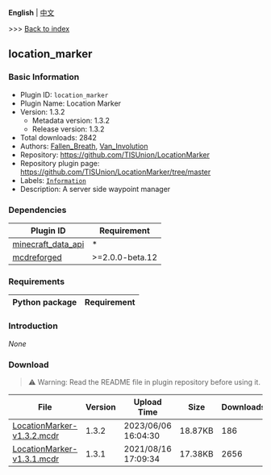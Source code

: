 **English** | [中文](readme-zh_cn.md)

\>\>\> [Back to index](/readme.md)

## location_marker

### Basic Information

- Plugin ID: `location_marker`
- Plugin Name: Location Marker
- Version: 1.3.2
  - Metadata version: 1.3.2
  - Release version: 1.3.2
- Total downloads: 2842
- Authors: [Fallen_Breath](https://github.com/Fallen-Breath), [Van_Involution](https://github.com/Van-Nya)
- Repository: https://github.com/TISUnion/LocationMarker
- Repository plugin page: https://github.com/TISUnion/LocationMarker/tree/master
- Labels: [`Information`](/labels/information/readme.md)
- Description: A server side waypoint manager

### Dependencies

| Plugin ID | Requirement |
| --- | --- |
| [minecraft_data_api](/plugins/minecraft_data_api/readme.md) | * |
| [mcdreforged](https://github.com/Fallen-Breath/MCDReforged) | \>=2.0.0-beta.12 |

### Requirements

| Python package | Requirement |
| --- | --- |

### Introduction

*None*

### Download

> :warning: Warning: Read the README file in plugin repository before using it.

| File | Version | Upload Time | Size | Downloads | Operations |
| --- | --- | --- | --- | --- | --- |
| [LocationMarker-v1.3.2.mcdr](https://github.com/TISUnion/LocationMarker/releases/tag/v1.3.2) | 1.3.2 | 2023/06/06 16:04:30 | 18.87KB | 186 | [Download](https://github.com/TISUnion/LocationMarker/releases/download/v1.3.2/LocationMarker-v1.3.2.mcdr) |
| [LocationMarker-v1.3.1.mcdr](https://github.com/TISUnion/LocationMarker/releases/tag/v1.3.1) | 1.3.1 | 2021/08/16 17:09:34 | 17.38KB | 2656 | [Download](https://github.com/TISUnion/LocationMarker/releases/download/v1.3.1/LocationMarker-v1.3.1.mcdr) |

